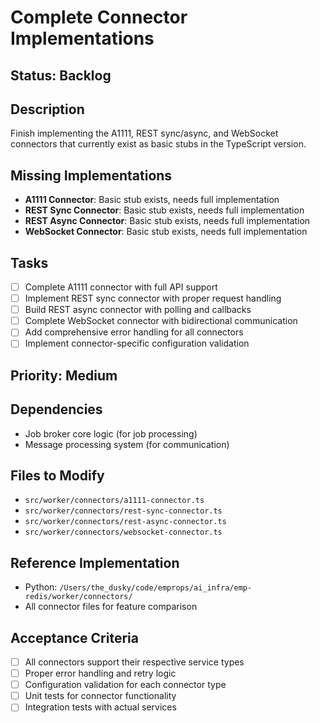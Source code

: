 # Complete Connector Implementations

## Status: Backlog

## Description
Finish implementing the A1111, REST sync/async, and WebSocket connectors that currently exist as basic stubs in the TypeScript version.

## Missing Implementations
- **A1111 Connector**: Basic stub exists, needs full implementation
- **REST Sync Connector**: Basic stub exists, needs full implementation  
- **REST Async Connector**: Basic stub exists, needs full implementation
- **WebSocket Connector**: Basic stub exists, needs full implementation

## Tasks
- [ ] Complete A1111 connector with full API support
- [ ] Implement REST sync connector with proper request handling
- [ ] Build REST async connector with polling and callbacks
- [ ] Complete WebSocket connector with bidirectional communication
- [ ] Add comprehensive error handling for all connectors
- [ ] Implement connector-specific configuration validation

## Priority: Medium

## Dependencies
- Job broker core logic (for job processing)
- Message processing system (for communication)

## Files to Modify
- `src/worker/connectors/a1111-connector.ts`
- `src/worker/connectors/rest-sync-connector.ts`
- `src/worker/connectors/rest-async-connector.ts`
- `src/worker/connectors/websocket-connector.ts`

## Reference Implementation
- Python: `/Users/the_dusky/code/emprops/ai_infra/emp-redis/worker/connectors/`
- All connector files for feature comparison

## Acceptance Criteria
- [ ] All connectors support their respective service types
- [ ] Proper error handling and retry logic
- [ ] Configuration validation for each connector type
- [ ] Unit tests for connector functionality
- [ ] Integration tests with actual services